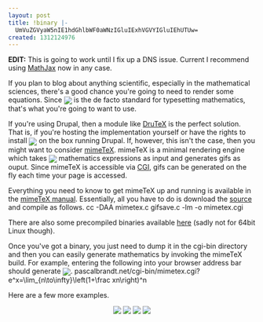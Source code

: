 ```yaml
---
layout: post
title: !binary |-
  UmVuZGVyaW5nIE1hdGhlbWF0aWNzIGluIExhVGVYIGluIEhUTUw=
created: 1312124976
---
```


**EDIT:** This is going to work until I fix up a DNS issue. Current I recommend using [MathJax](http://www.mathjax.org/) now in any case.

If you plan to blog about anything scientific, especially in the mathematical sciences, there's a good chance you're going to need to render some equations. Since <img align="absmiddle" src="http://pascalbrandt.net/cgi-bin/mimetex.cgi?\LaTeX"/> is the de facto standard for typesetting mathematics, that's what you're going to want to use.

If you're using Drupal, then a module like <a href="http://drupal.org/project/drutex">DruTeX</a> is the perfect solution. That is, if you're hosting the implementation yourself or have the rights to install <img align="absmiddle" src="http://pascalbrandt.net/cgi-bin/mimetex.cgi?\LaTeX"/> on the box running Drupal. If, however, this isn't the case, then you might want to consider <a href="http://www.biostatisticien.eu/mimetex.html">mimeTeX</a>. mimeTeX is a minimal rendering engine which takes <img align="absmiddle" src="http://pascalbrandt.net/cgi-bin/mimetex.cgi?\LaTeX"/> mathematics expressions as input and generates gifs as ouput. Since mimeTeX is accessible via <a href="http://en.wikipedia.org/wiki/Common_Gateway_Interface">CGI</a>, gifs can be generated on the fly each time your page is accessed.

Everything you need to know to get mimeTeX up and running is available in the <a href="http://www.forkosh.com/mimetexmanual.html">mimeTeX manual</a>. Essentially, all you have to do is download the <a href="http://www.forkosh.com/mimetex.zip">source</a> and compile as follows.
<blockcode>
cc -DAA mimetex.c gifsave.c -lm -o mimetex.cgi
</blockcode>

There are also some precompiled binaries available <a href="http://www.biostatisticien.eu/mimetex.html">here</a> (sadly not for 64bit Linux though).

Once you've got a binary, you just need to dump it in the cgi-bin directory and then you can easily generate mathematics by invoking the mimeTeX build. For example, entering the following into your browser address bar should generate <img align="absmiddle" src="http://pascalbrandt.net/cgi-bin/mimetex.cgi?e^x=\lim_{n\to\infty}\left(1+\frac xn\right)^n"/>.
<blockcode>
pascalbrandt.net/cgi-bin/mimetex.cgi?e^x=\lim_{n\to\infty}\left(1+\frac xn\right)^n
</blockcode> 

Here are a few more examples.
<center>
<img src="http://pascalbrandt.net/cgi-bin/mimetex.cgi?x^2+y^2"/>
<img src="http://pascalbrandt.net/cgi-bin/mimetex.cgi?\Large A\ =\ \large\left(         \begin{array}{c.cccc}&1&2&\cdots&n\\         \hdash1&a_{11}&a_{12}&\cdots&a_{1n}\\         2&a_{21}&a_{22}&\cdots&a_{2n}\\         \vdots&\vdots&\vdots&\ddots&\vdots\\         n&a_{n1}&a_{n2}&\cdots&a_{nn}\end{array}\right)"/>

<img src="http://pascalbrandt.net/cgi-bin/mimetex.cgi?\Large\scr{J}^{i0}=+\frac i2         \left[\begin{array}{cc}\sigma_i&0\\0&-\sigma_i\end{array}\right]         \hspace{10}\scr{J}^{ij}=\frac12\varepsilon_{ijk}         \left[\begin{array}{cc}\sigma_k&0\\0&\sigma_k\end{array}\right]"/>

<img src="http://pascalbrandt.net/cgi-bin/mimetex.cgi?\normalsize         \left(\large\begin{array}{GC+23}         \varepsilon_x\\\varepsilon_y\\\varepsilon_z\\\gamma_{xy}\\         \gamma_{xz}\\\gamma_{yz}\end{array}\right)\ {\Large=}         \ \left[\begin{array}{CC}         \begin{array}\frac1{E_{\fs{+1}x}}         &-\frac{\nu_{xy}}{E_{\fs{+1}x}}         &-\frac{\nu_{\fs{+1}xz}}{E_{\fs{+1}x}}\\         -\frac{\nu_{yx}}{E_y}&\frac1{E_{y}}&-\frac{\nu_{yz}}{E_y}\\         -\frac{\nu_{\fs{+1}zx}}{E_{\fs{+1}z}}&         -\frac{\nu_{zy}}{E_{\fs{+1}z}}         &\frac1{E_{\fs{+1}z}}\end{array} & {\LARGE 0} \\         {\LARGE 0} & \begin{array}\frac1{G_{xy}}&&\\         &\frac1{G_{\fs{+1}xz}}&\\&&\frac1{G_{yz}}\end{array}         \end{array}\right]         \ \left(\large\begin{array}         \sigma_x\\\sigma_y\\\sigma_z\\\tau_{xy}\\\tau_{xz}\\\tau_{yz}         \end{array}\right)"/>
</center>
